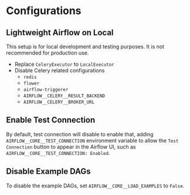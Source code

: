 # Configurations

## Lightweight Airflow on Local

This setup is for local development and testing purposes. It is not recommended for production use.

- Replace `CeleryExecutor` to `LocalExecutor`
- Disable Celery related configurations
  - `redis`
  - `flower`
  - `airflow-triggerer`
  - `AIRFLOW__CELERY__RESULT_BACKEND`
  - `AIRFLOW__CELERY__BROKER_URL`

## Enable Test Connection

By default, test connection will disable to enable that, adding `AIRFLOW__CORE__TEST_CONNECTION` environment variable to allow the `Test Connection` button to appear in the Airflow UI, such as `AIRFLOW__CORE__TEST_CONNECTION: Enabled`.

## Disable Example DAGs

To disable the example DAGs, set `AIRFLOW__CORE__LOAD_EXAMPLES` to `False`.